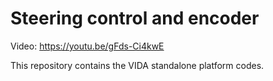 # Steering control and encoder

Video: https://youtu.be/gFds-Ci4kwE

This repository contains the VIDA standalone platform codes.
